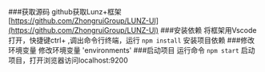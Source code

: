 ###获取源码
github获取Lunz+框架 [https://github.com/ZhongruiGroup/LUNZ-UI](https://github.com/ZhongruiGroup/LUNZ-UI)
###安装依赖
将框架用Vscode打开，快捷键ctrl+ ,调出命令行终端，运行 `npm install` 安装项目依赖
###修改环境变量
修改环境变量 'environments'
###启动项目
运行命令 `npm start` 启动项目，打开浏览器访问localhost:9200
